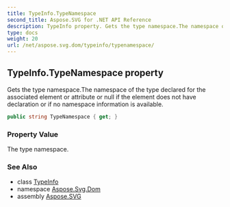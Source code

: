 ```yaml
---
title: TypeInfo.TypeNamespace
second_title: Aspose.SVG for .NET API Reference
description: TypeInfo property. Gets the type namespace.The namespace of the type declared for the associated element or attribute or null if the element does not have declaration or if no namespace information is available
type: docs
weight: 20
url: /net/aspose.svg.dom/typeinfo/typenamespace/
---
```

## TypeInfo.TypeNamespace property

Gets the type namespace.The namespace of the type declared for the associated element or attribute or null if the element does not have declaration or if no namespace information is available.

```csharp
public string TypeNamespace { get; }
```

### Property Value

The type namespace.

### See Also

* class [TypeInfo](../)
* namespace [Aspose.Svg.Dom](../../typeinfo/)
* assembly [Aspose.SVG](../../../)
